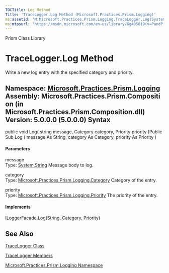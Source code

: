 ```yaml
---
TOCTitle: Log Method
Title: 'TraceLogger.Log Method (Microsoft.Practices.Prism.Logging)'
ms:assetid: 'M:Microsoft.Practices.Prism.Logging.TraceLogger.Log(System.String,Microsoft.Practices.Prism.Logging.Category,Microsoft.Practices.Prism.Logging.Priority)'
ms:mtpsurl: 'https://msdn.microsoft.com/en-us/library/Gg405819(v=PandP.50)'
---
```


Prism Class Library

TraceLogger.Log Method
==========================

Write a new log entry with the specified category and priority.

**Namespace:** [Microsoft.Practices.Prism.Logging](https://msdn.microsoft.com/n:microsoft.practices.prism.logging)
**Assembly:** Microsoft.Practices.Prism.Composition (in Microsoft.Practices.Prism.Composition.dll) Version: 5.0.0.0 (5.0.0.0)
Syntax
------

<span id="syntaxToggle"></span>public void Log( string message, Category category, Priority priority )Public Sub Log ( message As String, category As Category, priority As Priority )
#### Parameters

message  
Type: [System.String](http://msdn2.microsoft.com/en-us/library/s1wwdcbf)
Message body to log.

category  
Type: [Microsoft.Practices.Prism.Logging.Category](https://msdn.microsoft.com/t:microsoft.practices.prism.logging.category)
Category of the entry.

priority  
Type: [Microsoft.Practices.Prism.Logging.Priority](https://msdn.microsoft.com/t:microsoft.practices.prism.logging.priority)
The priority of the entry.

#### Implements

[ILoggerFacade.Log(String, Category, Priority)](https://msdn.microsoft.com/m:microsoft.practices.prism.logging.iloggerfacade.log(system.string%2cmicrosoft.practices.prism.logging.category%2cmicrosoft.practices.prism.logging.priority))

See Also
--------

<span id="seeAlsoToggle"></span>
[TraceLogger Class](https://msdn.microsoft.com/t:microsoft.practices.prism.logging.tracelogger)

[TraceLogger Members](https://msdn.microsoft.com/allmembers.t:microsoft.practices.prism.logging.tracelogger)

[Microsoft.Practices.Prism.Logging Namespace](https://msdn.microsoft.com/n:microsoft.practices.prism.logging)
